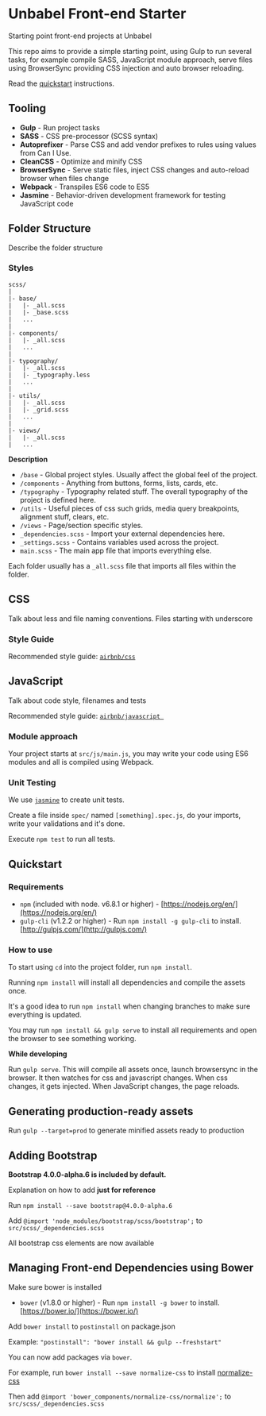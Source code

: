 # Unbabel Front-end Starter

Starting point front-end projects at Unbabel

This repo aims to provide a simple starting point, using Gulp to run several tasks, for example compile SASS, JavaScript module approach, serve files using BrowserSync providing CSS injection and auto browser reloading.

Read the [quickstart](#quickstart) instructions.

## Tooling

- **Gulp** - Run project tasks
- **SASS** - CSS pre-processor (SCSS syntax)
- **Autoprefixer** - Parse CSS and add vendor prefixes to rules using values from Can I Use.
- **CleanCSS** - Optimize and minify CSS
- **BrowserSync** - Serve static files, inject CSS changes and auto-reload browser when files change
- **Webpack** - Transpiles ES6 code to ES5
- **Jasmine** - Behavior-driven development framework for testing JavaScript code

## Folder Structure

Describe the folder structure

### Styles

    scss/
    |
    |- base/
    |   |- _all.scss
    |   |- _base.scss
    |   ...
    |
    |- components/
    |   |- _all.scss
    |   ...
    |
    |- typography/
    |   |- _all.scss
    |   |- _typography.less
    |   ...
    |
    |- utils/
    |   |- _all.scss
    |   |- _grid.scss
    |   ...
    |
    |- views/
    |   |- _all.scss
    |   ...

**Description**

- `/base` - Global project styles. Usually affect the global feel of the project.
- `/components` - Anything from buttons, forms, lists, cards, etc.
- `/typography` - Typography related stuff. The overall typography of the project is defined here.
- `/utils` - Useful pieces of css such grids, media query breakpoints, alignment stuff, clears, etc.
- `/views` - Page/section specific styles.
- `_dependencies.scss` - Import your external dependencies here.
- `_settings.scss` - Contains variables used across the project.
- `main.scss` - The main app file that imports everything else.

Each folder usually has a `_all.scss` file that imports all files within the folder.

## CSS

Talk about less and file naming conventions. Files starting with underscore

### Style Guide

Recommended style guide: [`airbnb/css`](https://github.com/airbnb/css)

## JavaScript

Talk about code style, filenames and tests

Recommended style guide: [`airbnb/javascript `](https://github.com/airbnb/javascript)

### Module approach

Your project starts at `src/js/main.js`, you may write your code using ES6 modules and all is compiled using Webpack.

### Unit Testing

We use [`jasmine`](https://jasmine.github.io/2.0/introduction.html) to create unit tests.

Create a file inside `spec/` named `[something].spec.js`, do your imports, write your validations and it's done.

Execute `npm test` to run all tests.

## Quickstart

### Requirements

- `npm` (included with node. v6.8.1 or higher) - [https://nodejs.org/en/](https://nodejs.org/en/)
- `gulp-cli` (v1.2.2 or higher) - Run `npm install -g gulp-cli` to install. [http://gulpjs.com/](http://gulpjs.com/)

### How to use

To start using `cd` into the project folder, run `npm install`.

Running `npm install` will install all dependencies and compile the assets once.

It's a good idea to run `npm install` when changing branches to make sure everything is updated.

You may run `npm install && gulp serve` to install all requirements and open the browser to see something working.

**While developing**

Run `gulp serve`. This will compile all assets once, launch browsersync in the browser. It then watches for css and javascript changes. When css changes, it gets injected. When JavaScript changes, the page reloads.

## Generating production-ready assets

Run `gulp --target=prod` to generate minified assets ready to production

## Adding Bootstrap

**Bootstrap 4.0.0-alpha.6 is included by default.**

Explanation on how to add **just for reference**

Run `npm install --save bootstrap@4.0.0-alpha.6`

Add `@import 'node_modules/bootstrap/scss/bootstrap';` to `src/scss/_dependencies.scss`

All bootstrap css elements are now available

## Managing Front-end Dependencies using Bower

Make sure bower is installed

- `bower` (v1.8.0 or higher) - Run `npm install -g bower` to install. [https://bower.io/](https://bower.io/)

Add `bower install` to `postinstall` on package.json

Example: `"postinstall": "bower install && gulp --freshstart"`

You can now add packages via `bower`.

For example, run `bower install --save normalize-css` to install [normalize-css](https://necolas.github.io/normalize.css/)

Then add `@import 'bower_components/normalize-css/normalize';` to `src/scss/_dependencies.scss`